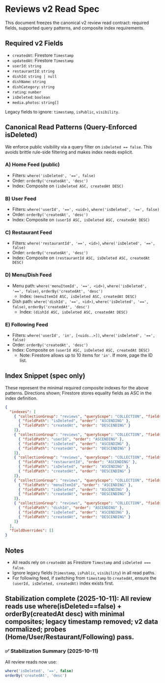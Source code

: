 
# Reviews v2 Read Spec

This document freezes the canonical v2 review read contract: required fields, supported query patterns, and composite index requirements.

## Required v2 Fields

- `createdAt`: Firestore `Timestamp`
- `updatedAt`: Firestore `Timestamp`
- `userId`: `string`
- `restaurantId`: `string`
- `dishId`: `string | null`
- `dishName`: `string`
- `dishCategory`: `string`
- `rating`: `number`
- `isDeleted`: `boolean`
- `media.photos`: `string[]`

Legacy fields to ignore: `timestamp`, `isPublic`, `visibility`.

## Canonical Read Patterns (Query-Enforced isDeleted)

We enforce public visibility via a query filter on `isDeleted == false`. This avoids brittle rule-side filtering and makes index needs explicit.

### A) Home Feed (public)
- Filters: `where('isDeleted', '==', false)`
- Order: `orderBy('createdAt', 'desc')`
- Index: Composite on `(isDeleted ASC, createdAt DESC)`

### B) User Feed
- Filters: `where('userId', '==', <uid>)`, `where('isDeleted', '==', false)`
- Order: `orderBy('createdAt', 'desc')`
- Index: Composite on `(userId ASC, isDeleted ASC, createdAt DESC)`

### C) Restaurant Feed
- Filters: `where('restaurantId', '==', <id>)`, `where('isDeleted', '==', false)`
- Order: `orderBy('createdAt', 'desc')`
- Index: Composite on `(restaurantId ASC, isDeleted ASC, createdAt DESC)`

### D) Menu/Dish Feed
- Menu path: `where('menuItemId', '==', <id>)`, `where('isDeleted', '==', false)`, `orderBy('createdAt', 'desc')`
  - Index: `(menuItemId ASC, isDeleted ASC, createdAt DESC)`
- Dish path: `where('dishId', '==', <id>)`, `where('isDeleted', '==', false)`, `orderBy('createdAt', 'desc')`
  - Index: `(dishId ASC, isDeleted ASC, createdAt DESC)`

### E) Following Feed
- Filters: `where('userId', 'in', [<uids..>])`, `where('isDeleted', '==', false)`
- Order: `orderBy('createdAt', 'desc')`
- Index: Composite on `(userId ASC, isDeleted ASC, createdAt DESC)`
  - Note: Firestore allows up to 10 items for `'in'`. If more, page the ID list.

## Index Snippet (spec only)

These represent the minimal required composite indexes for the above patterns. Directions shown; Firestore stores equality fields as ASC in the index definition.

```json
{
  "indexes": [
    { "collectionGroup": "reviews", "queryScope": "COLLECTION", "fields": [
      { "fieldPath": "isDeleted", "order": "ASCENDING" },
      { "fieldPath": "createdAt", "order": "DESCENDING" }
    ]},
    { "collectionGroup": "reviews", "queryScope": "COLLECTION", "fields": [
      { "fieldPath": "userId", "order": "ASCENDING" },
      { "fieldPath": "isDeleted", "order": "ASCENDING" },
      { "fieldPath": "createdAt", "order": "DESCENDING" }
    ]},
    { "collectionGroup": "reviews", "queryScope": "COLLECTION", "fields": [
      { "fieldPath": "restaurantId", "order": "ASCENDING" },
      { "fieldPath": "isDeleted", "order": "ASCENDING" },
      { "fieldPath": "createdAt", "order": "DESCENDING" }
    ]},
    { "collectionGroup": "reviews", "queryScope": "COLLECTION", "fields": [
      { "fieldPath": "menuItemId", "order": "ASCENDING" },
      { "fieldPath": "isDeleted", "order": "ASCENDING" },
      { "fieldPath": "createdAt", "order": "DESCENDING" }
    ]},
    { "collectionGroup": "reviews", "queryScope": "COLLECTION", "fields": [
      { "fieldPath": "dishId", "order": "ASCENDING" },
      { "fieldPath": "isDeleted", "order": "ASCENDING" },
      { "fieldPath": "createdAt", "order": "DESCENDING" }
    ]}
  ],
  "fieldOverrides": []
}
```

## Notes

- All reads rely on `createdAt` as Firestore `Timestamp` and `isDeleted === false`.
- Ignore legacy fields (`timestamp`, `isPublic`, `visibility`) in all read paths.
- For following feed, if switching from `timestamp` to `createdAt`, ensure the `(userId, isDeleted, createdAt)` index exists first.

Stabilization complete (2025-10-11): All review reads use where(isDeleted==false) + orderBy(createdAt desc) with minimal composites; legacy timestamp removed; v2 data normalized; probes (Home/User/Restaurant/Following) pass. 
---

### ✅ Stabilization Summary (2025-10-11)

All review reads now use:

```js
where('isDeleted', '==', false)
orderBy('createdAt', 'desc')

